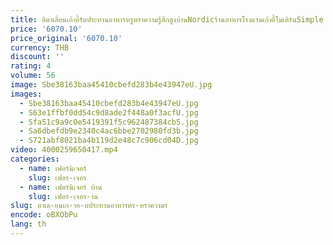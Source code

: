 ```yaml
---
title: อิตาเลี่ยนเก้าอี้รับประทานอาหารหรูหราความรู้สึกสูงบ้านNordicร้านอาหารโรงแรมเก้าอี้โมเดิร์นSimple Commercialโต๊ะรับประทานอาหารสตูล
price: '6070.10'
price_original: '6070.10'
currency: THB
discount: ''
rating: 4
volume: 56
image: Sbe38163baa45410cbefd283b4e43947eU.jpg
images:
  - Sbe38163baa45410cbefd283b4e43947eU.jpg
  - S63e1ffbf0dd54c9d8ade2f448a0f3acfU.jpg
  - Sfa51c9a9c0e5419391f5c962487384cb5.jpg
  - Sa6dbefdb9e2340c4ac6bbe2702980fd3b.jpg
  - S721abf8021ba4b119d2e48c7c906cd04D.jpg
video: 4000259650417.mp4
categories:
  - name: เฟอร์นิเจอร์
    slug: เฟอร-เจอร
  - name: เฟอร์นิเจอร์ บ้าน
    slug: เฟอร-เจอร-าน
slug: ตาเล-ยนเก-าอ-บประทานอาหารหร-หราความร
encode: oBXObPu
lang: th
---
```

  